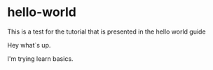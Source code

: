 # hello-world
This is a test for the tutorial that is presented in the hello world guide

Hey what`s up.

I'm trying learn basics.

